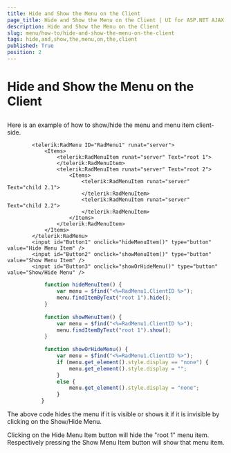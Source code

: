```yaml
---
title: Hide and Show the Menu on the Client
page_title: Hide and Show the Menu on the Client | UI for ASP.NET AJAX Documentation
description: Hide and Show the Menu on the Client
slug: menu/how-to/hide-and-show-the-menu-on-the-client
tags: hide,and,show,the,menu,on,the,client
published: True
position: 2
---
```


# Hide and Show the Menu on the Client





## 

Here is an example of how to show/hide the menu and menu item client-side.

````ASPNET
	    <telerik:RadMenu ID="RadMenu1" runat="server">
	        <Items>
	            <telerik:RadMenuItem runat="server" Text="root 1">
	            </telerik:RadMenuItem>
	            <telerik:RadMenuItem runat="server" Text="root 2">
	                <Items>
	                    <telerik:RadMenuItem runat="server" Text="child 2.1">
	                    </telerik:RadMenuItem>
	                    <telerik:RadMenuItem runat="server" Text="child 2.2">
	                    </telerik:RadMenuItem>
	                </Items>
	            </telerik:RadMenuItem>
	        </Items>
	    </telerik:RadMenu>
	    <input id="Button1" onclick="hideMenuItem()" type="button" value="Hide Menu Item" />
	    <input id="Button2" onclick="showMenuItem()" type="button" value="Show Menu Item" />
	    <input id="Button3" onclick="showOrHideMenu()" type="button" value="Show/Hide Menu" />
````



````JavaScript
	        function hideMenuItem() {
	            var menu = $find("<%=RadMenu1.ClientID %>");
	            menu.findItemByText("root 1").hide();
	        }
	
	        function showMenuItem() {
	            var menu = $find("<%=RadMenu1.ClientID %>");
	            menu.findItemByText("root 1").show();
	        }
	        
	        function showOrHideMenu() {
	            var menu = $find("<%=RadMenu1.ClientID %>");
	            if (menu.get_element().style.display == "none") {
	                menu.get_element().style.display = "";
	            }
	            else {
	                menu.get_element().style.display = "none";
	            }                                        
	       }      
````





The above code hides the menu if it is visible or shows it if it is invisible by clicking on the Show/Hide Menu.

Clicking on the Hide Menu Item button will hide the "root 1" menu item. Respectively pressing the Show Menu Item button will show that menu item.
